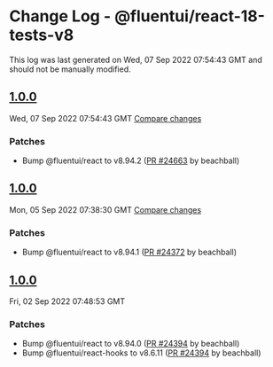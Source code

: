 # Change Log - @fluentui/react-18-tests-v8

This log was last generated on Wed, 07 Sep 2022 07:54:43 GMT and should not be manually modified.

<!-- Start content -->

## [1.0.0](https://github.com/microsoft/fluentui/tree/@fluentui/react-18-tests-v8_v1.0.0)

Wed, 07 Sep 2022 07:54:43 GMT 
[Compare changes](https://github.com/microsoft/fluentui/compare/@fluentui/react-18-tests-v8_v1.0.0..@fluentui/react-18-tests-v8_v1.0.0)

### Patches

- Bump @fluentui/react to v8.94.2 ([PR #24663](https://github.com/microsoft/fluentui/pull/24663) by beachball)

## [1.0.0](https://github.com/microsoft/fluentui/tree/@fluentui/react-18-tests-v8_v1.0.0)

Mon, 05 Sep 2022 07:38:30 GMT 
[Compare changes](https://github.com/microsoft/fluentui/compare/@fluentui/react-18-tests-v8_v1.0.0..@fluentui/react-18-tests-v8_v1.0.0)

### Patches

- Bump @fluentui/react to v8.94.1 ([PR #24372](https://github.com/microsoft/fluentui/pull/24372) by beachball)

## [1.0.0](https://github.com/microsoft/fluentui/tree/@fluentui/react-18-tests-v8_v1.0.0)

Fri, 02 Sep 2022 07:48:53 GMT

### Patches

- Bump @fluentui/react to v8.94.0 ([PR #24394](https://github.com/microsoft/fluentui/pull/24394) by beachball)
- Bump @fluentui/react-hooks to v8.6.11 ([PR #24394](https://github.com/microsoft/fluentui/pull/24394) by beachball)
